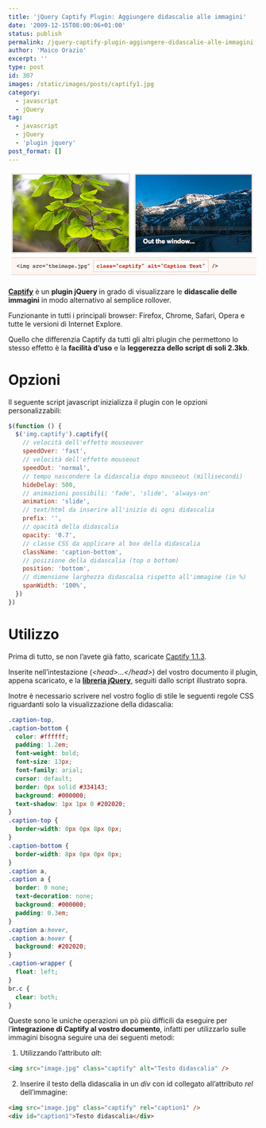 ```yaml
---
title: 'jQuery Captify Plugin: Aggiungere didascalie alle immagini'
date: '2009-12-15T08:00:06+01:00'
status: publish
permalink: /jquery-captify-plugin-aggiungere-didascalie-alle-immagini
author: 'Maico Orazio'
excerpt: ''
type: post
id: 307
images: /static/images/posts/captify1.jpg
category:
  - javascript
  - jQuery
tag:
  - javascript
  - jQuery
  - 'plugin jquery'
post_format: []
---
```


![captify.jpg](/static/images/posts/captify1.jpg 'Captify')

[**Captify**](https://ilhamar.com/js/captify/sample.html 'jQuery Captify Plugin') è un **plugin jQuery** in grado di visualizzare le **didascalie delle immagini** in modo alternativo al semplice rollover.

Funzionante in tutti i principali browser: Firefox, Chrome, Safari, Opera e tutte le versioni di Internet Explore.

Quello che differenzia Captify da tutti gli altri plugin che permettono lo stesso effetto è la **facilità d’uso** e la **leggerezza dello script di soli 2.3kb**.

# Opzioni

Il seguente script javascript inizializza il plugin con le opzioni personalizzabili:

```js
$(function () {
  $('img.captify').captify({
    // velocità dell'effetto mouseover
    speedOver: 'fast',
    // velocità dell'effetto mouseout
    speedOut: 'normal',
    // tempo nascondere la didascalia dopo mouseout (millisecondi)
    hideDelay: 500,
    // animazioni possibili: 'fade', 'slide', 'always-on'
    animation: 'slide',
    // text/html da inserire all'inizio di ogni didascalia
    prefix: '',
    // opacità della didascalia
    opacity: '0.7',
    // classe CSS da applicare al box della didascalia
    className: 'caption-bottom',
    // posizione della didascalia (top o bottom)
    position: 'bottom',
    // dimensione larghezza didascalia rispetto all'immagine (in %)
    spanWidth: '100%',
  })
})
```

# Utilizzo

Prima di tutto, se non l’avete già fatto, scaricate [Captify 1.1.3](https://ilhamar.com/js/captify/sample.html 'Codice sorgente Captify Plugin jQuery').

Inserite nell’intestazione (_&lt;head&gt;…&lt;/head&gt;_) del vostro documento il plugin, appena scaricato, e la [**libreria jQuery**](http://jquery.com 'Libreria jQuery'), seguiti dallo script illustrato sopra.

Inotre è necessario scrivere nel vostro foglio di stile le seguenti regole CSS riguardanti solo la visualizzazione della didascalia:

```css
.caption-top,
.caption-bottom {
  color: #ffffff;
  padding: 1.2em;
  font-weight: bold;
  font-size: 13px;
  font-family: arial;
  cursor: default;
  border: 0px solid #334143;
  background: #000000;
  text-shadow: 1px 1px 0 #202020;
}
.caption-top {
  border-width: 0px 0px 8px 0px;
}
.caption-bottom {
  border-width: 8px 0px 0px 0px;
}
.caption a,
.caption a {
  border: 0 none;
  text-decoration: none;
  background: #000000;
  padding: 0.3em;
}
.caption a:hover,
.caption a:hover {
  background: #202020;
}
.caption-wrapper {
  float: left;
}
br.c {
  clear: both;
}
```

Queste sono le uniche operazioni un pò più difficili da eseguire per l’**integrazione di Captify al vostro documento**, infatti per utilizzarlo sulle immagini bisogna seguire una dei seguenti metodi:

1. Utilizzando l’attributo _alt_:

```html
<img src="image.jpg" class="captify" alt="Testo didascalia" />
```

2. Inserire il testo della didascalia in un _div_ con id collegato all’attributo _rel_ dell’immagine:

```html
<img src="image.jpg" class="captify" rel="caption1" />
<div id="caption1">Testo didascalia</div>
```
